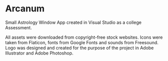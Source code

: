 # Arcanum
Small Astrology Window App created in Visual Studio as a college Assessment.

All assets were downloaded from copyright-free stock websites.
Icons were taken from Flaticon, fonts from Google Fonts and sounds from Freesound.
Logo was designed and created for the purpose of the project in Adobe Illustrator and Adobe Photoshop.
